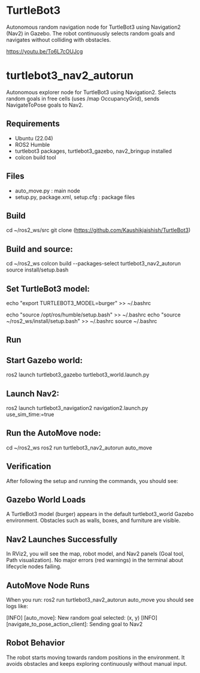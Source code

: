 # TurtleBot3
Autonomous random navigation node for TurtleBot3 using Navigation2 (Nav2) in Gazebo.
The robot continuously selects random goals and navigates without colliding with obstacles.

https://youtu.be/To6L7cOUJcg

# turtlebot3_nav2_autorun

Autonomous explorer node for TurtleBot3 using Navigation2.
Selects random goals in free cells (uses /map OccupancyGrid), sends NavigateToPose goals to Nav2.

## Requirements
- Ubuntu (22.04)
- ROS2 Humble
- turtlebot3 packages, turtlebot3_gazebo, nav2_bringup installed
- colcon build tool

## Files
- auto_move.py : main node
- setup.py, package.xml, setup.cfg : package files

## Build
cd ~/ros2_ws/src
git clone (https://github.com/Kaushikjaishish/TurtleBot3)

## Build and source:
cd ~/ros2_ws
colcon build --packages-select turtlebot3_nav2_autorun
source install/setup.bash

## Set TurtleBot3 model:
echo "export TURTLEBOT3_MODEL=burger" >> ~/.bashrc

echo "source /opt/ros/humble/setup.bash" >> ~/.bashrc
echo "source ~/ros2_ws/install/setup.bash" >> ~/.bashrc
source ~/.bashrc


## Run
## Start Gazebo world:
ros2 launch turtlebot3_gazebo turtlebot3_world.launch.py

## Launch Nav2:
ros2 launch turtlebot3_navigation2 navigation2.launch.py use_sim_time:=true

## Run the AutoMove node:
cd ~/ros2_ws
ros2 run turtlebot3_nav2_autorun auto_move


## Verification
After following the setup and running the commands, you should see:

## Gazebo World Loads
A TurtleBot3 model (burger) appears in the default turtlebot3_world Gazebo environment.
Obstacles such as walls, boxes, and furniture are visible.

## Nav2 Launches Successfully
In RViz2, you will see the map, robot model, and Nav2 panels (Goal tool, Path visualization).
No major errors (red warnings) in the terminal about lifecycle nodes failing.

## AutoMove Node Runs
When you run:
ros2 run turtlebot3_nav2_autorun auto_move
you should see logs like:

[INFO] [auto_move]: New random goal selected: (x, y)
[INFO] [navigate_to_pose_action_client]: Sending goal to Nav2

## Robot Behavior
The robot starts moving towards random positions in the environment.
It avoids obstacles and keeps exploring continuously without manual input.
